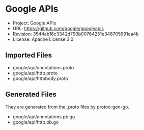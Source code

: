 # Google APIs

- Project: Google APIs
- URL: https://github.com/google/googleapis
- Revision: 3544ab16c3342d790b00764251e348705991ea4b
- License: Apache License 2.0

## Imported Files

- google/api/annotations.proto
- google/api/http.proto
- google/api/httpbody.proto

## Generated Files

They are generated from the .proto files by protoc-gen-go.

- google/api/annotations.pb.go
- google/api/http.pb.go

